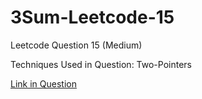 # 3Sum-Leetcode-15

Leetcode Question 15 (Medium)

Techniques Used in Question:
Two-Pointers

[Link in Question](https://leetcode.com/problems/3sum/)

